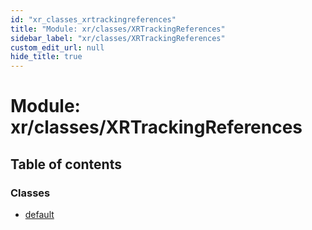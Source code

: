```yaml
---
id: "xr_classes_xrtrackingreferences"
title: "Module: xr/classes/XRTrackingReferences"
sidebar_label: "xr/classes/XRTrackingReferences"
custom_edit_url: null
hide_title: true
---
```


# Module: xr/classes/XRTrackingReferences

## Table of contents

### Classes

- [default](../classes/xr_classes_xrtrackingreferences.default.md)
